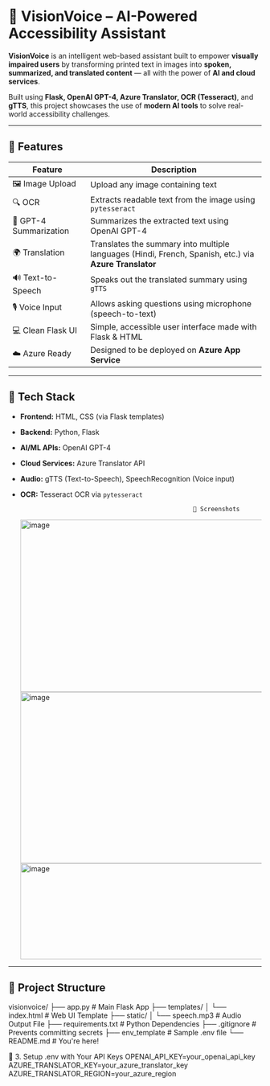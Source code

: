 # 🧠 VisionVoice – AI-Powered Accessibility Assistant

**VisionVoice** is an intelligent web-based assistant built to empower **visually impaired users** by transforming printed text in images into **spoken, summarized, and translated content** — all with the power of **AI and cloud services**.

Built using **Flask, OpenAI GPT-4, Azure Translator, OCR (Tesseract)**, and **gTTS**, this project showcases the use of **modern AI tools** to solve real-world accessibility challenges.

---

## 🌟 Features

| Feature | Description |
|--------|-------------|
| 🖼️ Image Upload | Upload any image containing text |
| 🔍 OCR | Extracts readable text from the image using `pytesseract` |
| 🧠 GPT-4 Summarization | Summarizes the extracted text using OpenAI GPT-4 |
| 🌍 Translation | Translates the summary into multiple languages (Hindi, French, Spanish, etc.) via **Azure Translator** |
| 🔊 Text-to-Speech | Speaks out the translated summary using `gTTS` |
| 🎙️ Voice Input | Allows asking questions using microphone (speech-to-text) |
| 💻 Clean Flask UI | Simple, accessible user interface made with Flask & HTML |
| ☁️ Azure Ready | Designed to be deployed on **Azure App Service** |

---

## 🧪 Tech Stack

- **Frontend:** HTML, CSS (via Flask templates)
- **Backend:** Python, Flask
- **AI/ML APIs:** OpenAI GPT-4
- **Cloud Services:** Azure Translator API
- **Audio:** gTTS (Text-to-Speech), SpeechRecognition (Voice input)
- **OCR:** Tesseract OCR via `pytesseract`

  
                                                      📸 Screenshots
  
  <img width="640" height="343" alt="image" src="https://github.com/user-attachments/assets/00ec3e31-ed37-4bb3-b63d-5e2470398cab" />



  <img width="625" height="341" alt="image" src="https://github.com/user-attachments/assets/ab825568-41c7-400e-941f-25ea7d2f0500" />



  <img width="628" height="191" alt="image" src="https://github.com/user-attachments/assets/1ebe3d4b-bb05-40df-a248-467df4be3df0" />

---

## 📂 Project Structure

visionvoice/
├── app.py # Main Flask App
├── templates/
│ └── index.html # Web UI Template
├── static/
│ └── speech.mp3 # Audio Output File
├── requirements.txt # Python Dependencies
├── .gitignore # Prevents committing secrets
├── env_template # Sample .env file
└── README.md # You're here!


🔑 3. Setup .env with Your API Keys
OPENAI_API_KEY=your_openai_api_key
AZURE_TRANSLATOR_KEY=your_azure_translator_key
AZURE_TRANSLATOR_REGION=your_azure_region

